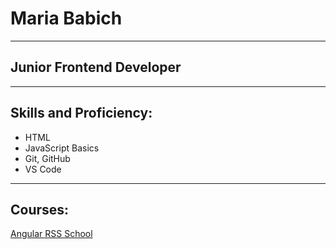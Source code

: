 # Maria Babich
********* 
## Junior Frontend Developer
*********
## Skills and Proficiency:
* HTML
* JavaScript Basics
* Git, GitHub
* VS Code
*********
## Courses:
[Angular RSS School](https://app.rs.school/)
